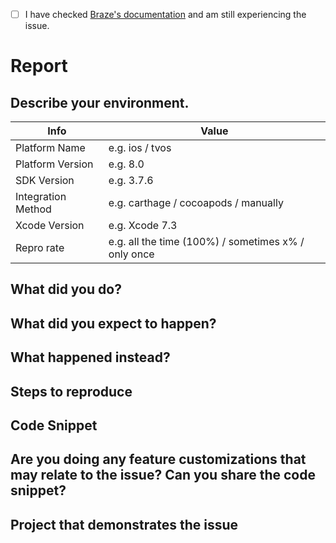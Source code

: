 <!--
Thank you for opening an issue with Braze! 

If you are experiencing issues with our product, please consider directing your issue to support@braze.com, as that is the best channel for solving integration issues. Please see the bottom for more explanation.

For other items, like requests for modifications to our SDK or bug reports, please follow the following guidelines while submitting:
-->

* [ ] I have checked [Braze's documentation](https://www.braze.com/documentation/iOS/) and am still experiencing the issue.

# Report

## Describe your environment.


 Info                    | Value                               |
-------------------------|-------------------------------------|
 Platform Name           | e.g. ios / tvos
 Platform Version        | e.g. 8.0
 SDK Version             | e.g. 3.7.6
 Integration Method      | e.g. carthage / cocoapods / manually
 Xcode Version           | e.g. Xcode 7.3
 Repro rate              | e.g. all the time (100%) / sometimes x% / only once
 
## What did you do?

<!--
ℹ Please replace this with what you did.  
Example: Integrate Braze through Cocoapods.
-->

## What did you expect to happen?

<!--
ℹ Please replace this with what you expected to happen.  
Example: Braze SDK is integrated properly and creating sessions.
-->

## What happened instead?

<!--
ℹ Please replace this with what happened instead.  
Example: Braze SDK doesn't create any sessions for the test user.
-->

## Steps to reproduce

<!--
ℹ Please give us detailed steps so we can reproduce the issue on our end. This is very important and will help speed up the investigation a lot.
Example:
- Add `pod 'Appboy-iOS-SDK'` to the Podspec file.
- Add `[Appboy startWithApiKey:inApplication:withLaunchOptions:];` method in `application:didFinishLaunchingWithOptions:` method in `AppDelegate.m`.
- Run the app.
-->

## Code Snippet

<!--
ℹ Please send us all code snippets that are relevant to the issue.
-->

## Are you doing any feature customizations that may relate to the issue? Can you share the code snippet?

<!--
ℹ Please provide any code snippets that can help us understand or reproduce the issue.
-->

## Project that demonstrates the issue

<!--
ℹ Please link to a project we can download that reproduces the issue.
-->

<!--
support@braze.com is our preferred channel for integration issues for several reasons, including: 1) we optimize that channel to solve integration issues so that it is faster and more robust 2) that channel has no risk of leaking sensitive data and integration issues often require logs and other information that could contain private data.
-->
